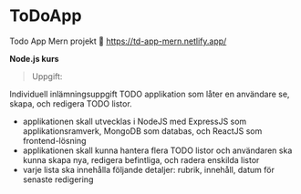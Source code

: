 # ToDoApp
Todo App Mern projekt
:link: https://td-app-mern.netlify.app/

 **Node.js kurs**
 >Uppgift:
 
Individuell inlämningsuppgift 
TODO applikation som låter en användare se, skapa, och redigera TODO listor.

- applikationen skall utvecklas i NodeJS med ExpressJS som applikationsramverk, MongoDB som databas, och ReactJS som frontend-lösning
- applikationen skall kunna hantera flera TODO listor och användaren ska kunna skapa nya, redigera befintliga, och radera enskilda listor
- varje lista ska innehålla följande detaljer: rubrik, innehåll, datum för senaste redigering 



